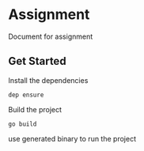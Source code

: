 # Assignment
Document for assignment

## Get Started

Install the dependencies

```dep ensure ```

Build the project

``` go build ```

use generated binary to run the project
